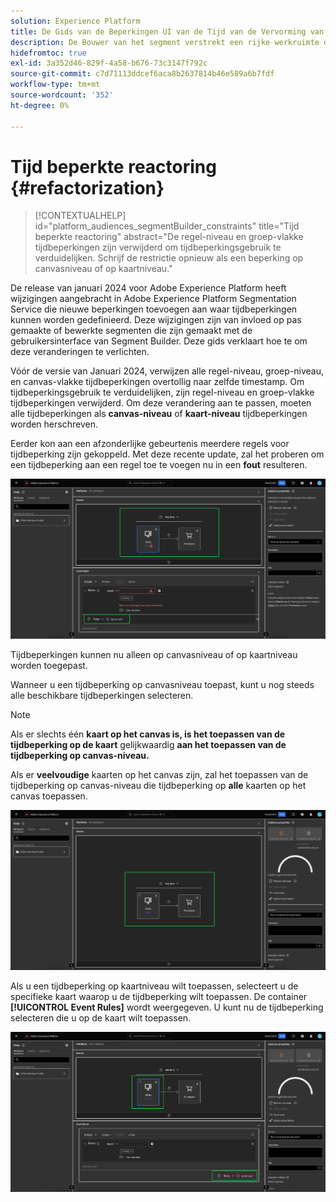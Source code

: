 ```yaml
---
solution: Experience Platform
title: De Gids van de Beperkingen UI van de Tijd van de Vervorming van de Refactoring
description: De Bouwer van het segment verstrekt een rijke werkruimte die u toestaat om met de gegevenselementen van het Profiel in wisselwerking te staan. De werkruimte biedt intuïtieve besturingselementen voor het maken en bewerken van regels, zoals tegels voor slepen en neerzetten die worden gebruikt om gegevenseigenschappen te vertegenwoordigen.
hidefromtoc: true
exl-id: 3a352d46-829f-4a58-b676-73c3147f792c
source-git-commit: c7d71113ddcef6aca8b2637814b46e589a6b7fdf
workflow-type: tm+mt
source-wordcount: '352'
ht-degree: 0%

---
```


# Tijd beperkte reactoring {#refactorization}

>[!CONTEXTUALHELP]
>id="platform_audiences_segmentBuilder_constraints"
>title="Tijd beperkte reactoring"
>abstract="De regel-niveau en groep-vlakke tijdbeperkingen zijn verwijderd om tijdbeperkingsgebruik te verduidelijken. Schrijf de restrictie opnieuw als een beperking op canvasniveau of op kaartniveau."

De release van januari 2024 voor Adobe Experience Platform heeft wijzigingen aangebracht in Adobe Experience Platform Segmentation Service die nieuwe beperkingen toevoegen aan waar tijdbeperkingen kunnen worden gedefinieerd. Deze wijzigingen zijn van invloed op pas gemaakte of bewerkte segmenten die zijn gemaakt met de gebruikersinterface van Segment Builder. Deze gids verklaart hoe te om deze veranderingen te verlichten.

Vóór de versie van Januari 2024, verwijzen alle regel-niveau, groep-niveau, en canvas-vlakke tijdbeperkingen overtollig naar zelfde timestamp. Om tijdbeperkingsgebruik te verduidelijken, zijn regel-niveau en groep-vlakke tijdbeperkingen verwijderd. Om deze verandering aan te passen, moeten alle tijdbeperkingen **&#x200B;**&#x200B;als **canvas-niveau** of **kaart-niveau** tijdbeperkingen worden herschreven.

Eerder kon aan een afzonderlijke gebeurtenis meerdere regels voor tijdbeperking zijn gekoppeld. Met deze recente update, zal het proberen om een tijdbeperking aan een regel toe te voegen nu in een **fout** resulteren.

![&#x200B; de regel-vlakke tijdbeperking wordt benadrukt. De fout die vervolgens optreedt, wordt ook gemarkeerd. &#x200B;](../images/ui/segment-refactoring/rule-time-constraint.png)

Tijdbeperkingen kunnen nu alleen op canvasniveau of op kaartniveau worden toegepast.

Wanneer u een tijdbeperking op canvasniveau toepast, kunt u nog steeds alle beschikbare tijdbeperkingen selecteren.

>[!NOTE]
>
>Als er slechts één **kaart op het canvas is, is het toepassen van de tijdbeperking op de kaart** gelijkwaardig **aan het toepassen van de tijdbeperking op canvas-niveau.**
>
>Als er **veelvoudige** kaarten op het canvas zijn, zal het toepassen van de tijdbeperking op canvas-niveau die tijdbeperking op **alle** kaarten op het canvas toepassen.

![&#x200B; de canvas-vlakke tijdbeperking wordt benadrukt.](../images/ui/segment-refactoring/canvas-time-constraint.png)

Als u een tijdbeperking op kaartniveau wilt toepassen, selecteert u de specifieke kaart waarop u de tijdbeperking wilt toepassen. De container **[!UICONTROL Event Rules]** wordt weergegeven. U kunt nu de tijdbeperking selecteren die u op de kaart wilt toepassen.

![&#x200B; de kaart-vlakke tijdbeperking wordt benadrukt.](../images/ui/segment-refactoring/card-time-constraint.png)
